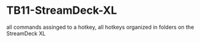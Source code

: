 # TB11-StreamDeck-XL
all commands assinged to a hotkey, all hotkeys organized in folders on the StreamDeck XL
